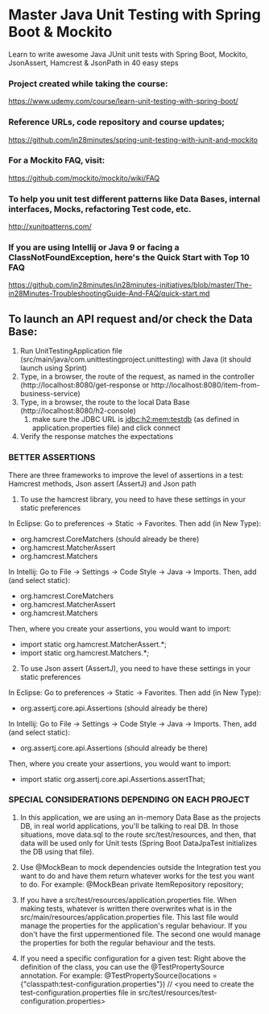 # Master Java Unit Testing with Spring Boot & Mockito
Learn to write awesome Java JUnit unit tests with Spring Boot, Mockito, JsonAssert, Hamcrest & JsonPath in 40 easy steps

### Project created while taking the course: 
https://www.udemy.com/course/learn-unit-testing-with-spring-boot/

### Reference URLs, code repository and course updates;
https://github.com/in28minutes/spring-unit-testing-with-junit-and-mockito

### For a Mockito FAQ, visit:
https://github.com/mockito/mockito/wiki/FAQ

### To help you unit test different patterns like Data Bases, internal interfaces, Mocks, refactoring Test code, etc.
http://xunitpatterns.com/


### If you are using Intellij or Java 9 or facing a ClassNotFoundException, here's the Quick Start with Top 10 FAQ
https://github.com/in28minutes/in28minutes-initiatives/blob/master/The-in28Minutes-TroubleshootingGuide-And-FAQ/quick-start.md

## To launch an API request and/or check the Data Base:
1. Run UnitTestingApplication file (src/main/java/com.unittestingproject.unittesting) with Java (it should launch using Sprint)
2. Type, in a browser, the route of the request, as named in the controller (http://localhost:8080/get-response or http://localhost:8080/item-from-business-service)
3. Type, in a browser, the route to the local Data Base (http://localhost:8080/h2-console)
   1. make sure the JDBC URL is <jdbc:h2:mem:testdb> (as defined in application.properties file) and click connect
4. Verify the response matches the expectations


### BETTER ASSERTIONS

There are three frameworks to improve the level of assertions in a test: Hamcrest methods, Json assert (AssertJ) and Json path

1. To use the hamcrest library, you need to have these settings in your static preferences

In Eclipse: Go to preferences -> Static -> Favorites. Then add (in New Type):
- org.hamcrest.CoreMatchers (should already be there)
- org.hamcrest.MatcherAssert
- org.hamcrest.Matchers

In Intellij: Go to File -> Settings -> Code Style -> Java -> Imports. Then, add (and select static):
- org.hamcrest.CoreMatchers
- org.hamcrest.MatcherAssert
- org.hamcrest.Matchers

Then, where you create your assertions, you would want to import:
- import static org.hamcrest.MatcherAssert.*;
- import static org.hamcrest.Matchers.*;

2. To use Json assert (AssertJ), you need to have these settings in your static preferences

In Eclipse: Go to preferences -> Static -> Favorites. Then add (in New Type):
- org.assertj.core.api.Assertions (should already be there)

In Intellij: Go to File -> Settings -> Code Style -> Java -> Imports. Then, add (and select static):
- org.assertj.core.api.Assertions (should already be there)

Then, where you create your assertions, you would want to import:
- import static org.assertj.core.api.Assertions.assertThat;



### SPECIAL CONSIDERATIONS DEPENDING ON EACH PROJECT
1. In this application, we are using an in-memory Data Base as the projects DB, in real world applications, you'll be talking to real DB.
In those situations, move data.sql to the route src/test/resources, and then, that data will be used only for Unit tests (Spring Boot DataJpaTest initializes the DB using that file).

2. Use @MockBean to mock dependencies outside the Integration test you want to do
and have them return whatever works for the test you want to do.
For example:
@MockBean
private ItemRepository repository;
3. If you have a src/test/resources/application.properties file. When making tests, whatever is written there overwrites what is in the
   src/main/resources/application.properties file. This last file would manage the properties for the application's regular behaviour.
If you don't have the first uppermentioned file. The second one would manage the properties for both the regular behaviour and the tests.
4. If you need a specific configuration for a given test: Right above the definition of the class, you can use the @TestPropertySource annotation.
For example: @TestPropertySource(locations = {"classpath:test-configuration.properties"})
// <you need to create the test-configuration.properties file in src/test/resources/test-configuration.properties>

